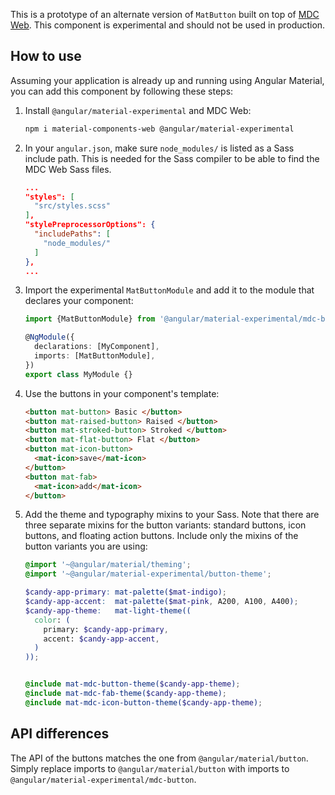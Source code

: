 This is a prototype of an alternate version of `MatButton` built on top of
[MDC Web](https://github.com/material-components/material-components-web). This component is
experimental and should not be used in production.

## How to use
Assuming your application is already up and running using Angular Material, you can add this 
component by following these steps:

1. Install `@angular/material-experimental` and MDC Web:

   ```bash
   npm i material-components-web @angular/material-experimental
   ```

2. In your `angular.json`, make sure `node_modules/` is listed as a Sass include path. This is
   needed for the Sass compiler to be able to find the MDC Web Sass files.

   ```json
   ...
   "styles": [
     "src/styles.scss"
   ],
   "stylePreprocessorOptions": {
     "includePaths": [
       "node_modules/"
     ]
   },
   ...
   ```

3. Import the experimental `MatButtonModule` and add it to the module that declares your component:

   ```ts
   import {MatButtonModule} from '@angular/material-experimental/mdc-button';

   @NgModule({
     declarations: [MyComponent],
     imports: [MatButtonModule],
   })
   export class MyModule {}
   ```

4. Use the buttons in your component's template:
   
   ```html   
   <button mat-button> Basic </button>
   <button mat-raised-button> Raised </button>
   <button mat-stroked-button> Stroked </button>
   <button mat-flat-button> Flat </button>   
   <button mat-icon-button>
     <mat-icon>save</mat-icon>
   </button>
   <button mat-fab>
     <mat-icon>add</mat-icon>
   </button>
   ``` 
   
5. Add the theme and typography mixins to your Sass. Note that there are three separate mixins for 
the button variants: standard buttons, icon buttons, and floating action buttons. Include only the mixins of the 
button variants you are using:

   ```scss
   @import '~@angular/material/theming';
   @import '~@angular/material-experimental/button-theme';

   $candy-app-primary: mat-palette($mat-indigo);
   $candy-app-accent:  mat-palette($mat-pink, A200, A100, A400);
   $candy-app-theme:   mat-light-theme((
     color: (
       primary: $candy-app-primary,
       accent: $candy-app-accent,
     )
   ));


   @include mat-mdc-button-theme($candy-app-theme);   
   @include mat-mdc-fab-theme($candy-app-theme);   
   @include mat-mdc-icon-button-theme($candy-app-theme);
   ```

## API differences

The API of the buttons matches the one from `@angular/material/button`. Simply replace imports to
`@angular/material/button` with imports to `@angular/material-experimental/mdc-button`.
